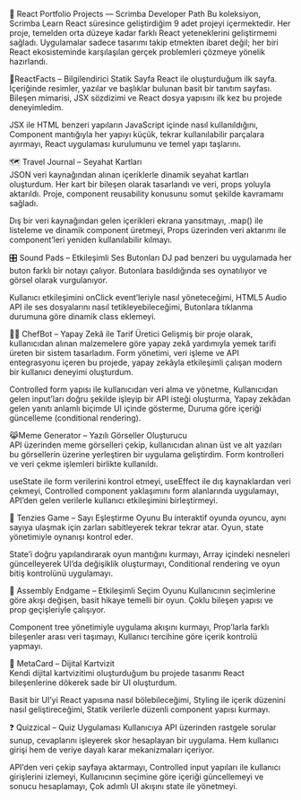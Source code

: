 🎯 React Portfolio Projects — Scrimba Developer Path
Bu koleksiyon, Scrimba Learn React süresince geliştirdiğim 9 adet projeyi içermektedir. Her proje, temelden orta düzeye kadar farklı React yeteneklerini geliştirmemi sağladı. Uygulamalar sadece tasarımı takip etmekten ibaret değil; her biri React ekosisteminde karşılaşılan gerçek problemleri çözmeye yönelik hazırlandı.


📘ReactFacts – Bilgilendirici Statik Sayfa
React ile oluşturduğum ilk sayfa. İçeriğinde resimler, yazılar ve başlıklar bulunan basit bir tanıtım sayfası. Bileşen mimarisi, JSX sözdizimi ve React dosya yapısını ilk kez bu projede deneyimledim.

JSX ile HTML benzeri yapıların JavaScript içinde nasıl kullanıldığını,
Component mantığıyla her yapıyı küçük, tekrar kullanılabilir parçalara ayırmayı,
React uygulaması kurulumunu ve temel yapı taşlarını.


🗺️ Travel Journal – Seyahat Kartları   
JSON veri kaynağından alınan içeriklerle dinamik seyahat kartları oluşturdum. Her kart bir bileşen olarak tasarlandı ve veri, props yoluyla aktarıldı. Proje, component reusability konusunu somut şekilde kavramamı sağladı.

Dış bir veri kaynağından gelen içerikleri ekrana yansıtmayı,
.map() ile listeleme ve dinamik component üretmeyi,
Props üzerinden veri aktarımı ile component’leri yeniden kullanılabilir kılmayı.


🎛️ Sound Pads – Etkileşimli Ses Butonları
DJ pad benzeri bu uygulamada her buton farklı bir notayı çalıyor. Butonlara basıldığında ses oynatılıyor ve görsel olarak vurgulanıyor.

Kullanıcı etkileşimini onClick event’leriyle nasıl yöneteceğimi,
HTML5 Audio API ile ses dosyalarını nasıl tetikleyebileceğimi,
Butonlara tıklanma durumuna göre dinamik class eklemeyi.


👨‍🍳 ChefBot – Yapay Zekâ ile Tarif Üretici
Gelişmiş bir proje olarak, kullanıcıdan alınan malzemelere göre yapay zekâ yardımıyla yemek tarifi üreten bir sistem tasarladım. Form yönetimi, veri işleme ve API entegrasyonu içeren bu projede, yapay zekâyla etkileşimli çalışan modern bir kullanıcı deneyimi oluşturdum.

Controlled form yapısı ile kullanıcıdan veri alma ve yönetme,
Kullanıcıdan gelen input’ları doğru şekilde işleyip bir API isteği oluşturma,
Yapay zekâdan gelen yanıtı anlamlı biçimde UI içinde gösterme,
Duruma göre içeriği güncelleme (conditional rendering).


😹Meme Generator – Yazılı Görseller Oluşturucu   
API üzerinden meme görselleri çekip, kullanıcıdan alınan üst ve alt yazıları bu görsellerin üzerine yerleştiren bir uygulama geliştirdim. Form kontrolleri ve veri çekme işlemleri birlikte kullanıldı.

useState ile form verilerini kontrol etmeyi,
useEffect ile dış kaynaklardan veri çekmeyi,
Controlled component yaklaşımını form alanlarında uygulamayı,
API’den gelen verilerle kullanıcı etkileşimini birleştirmeyi.


🎲 Tenzies Game – Sayı Eşleştirme Oyunu
Bu interaktif oyunda oyuncu, aynı sayıya ulaşmak için zarları sabitleyerek tekrar tekrar atar. Oyun, state yönetimiyle oynanışı kontrol eder.

State’i doğru yapılandırarak oyun mantığını kurmayı,
Array içindeki nesneleri güncelleyerek UI’da değişiklik oluşturmayı,
Conditional rendering ve oyun bitiş kontrolünü uygulamayı.


🧩 Assembly Endgame – Etkileşimli Seçim Oyunu
Kullanıcının seçimlerine göre akışı değişen, basit hikaye temelli bir oyun. Çoklu bileşen yapısı ve prop geçişleriyle çalışıyor.

Component tree yönetimiyle uygulama akışını kurmayı,
Prop’larla farklı bileşenler arası veri taşımayı,
Kullanıcı tercihine göre içerik kontrolü yapmayı.


🪪 MetaCard – Dijital Kartvizit   
Kendi dijital kartvizitimi oluşturduğum bu projede tasarımı React bileşenlerine dökerek sade bir UI oluşturdum.

Basit bir UI’yi React yapısına nasıl bölebileceğimi,
Styling ile içerik düzenini nasıl geliştireceğimi,
Statik verilerle düzenli component yapısı kurmayı.


❓ Quizzical – Quiz Uygulaması
Kullanıcıya API üzerinden rastgele sorular sunup, cevaplarını işleyerek skor hesaplayan bir uygulama. Hem kullanıcı girişi hem de veriye dayalı karar mekanizmaları içeriyor.

API’den veri çekip sayfaya aktarmayı,
Controlled input yapıları ile kullanıcı girişlerini izlemeyi,
Kullanıcının seçimine göre içeriği güncellemeyi ve sonucu hesaplamayı,
Çok adımlı UI akışını state ile yönetmeyi.

